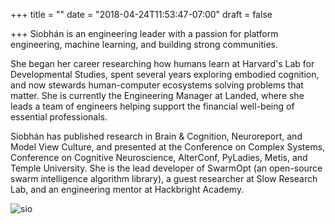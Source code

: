 +++
title = ""
date = "2018-04-24T11:53:47-07:00"
draft = false

+++
Siobhán is an engineering leader with a passion for platform engineering, 
machine learning, and building strong communities.

She began her career researching how humans learn at Harvard's Lab for
Developmental Studies, spent several years exploring embodied cognition, and now stewards human-computer ecosystems 
solving problems that matter. She is currently the Engineering Manager at Landed, 
where she leads a team of engineers helping support the financial well-being of 
essential professionals.

Siobhán has published research in Brain & Cognition, Neuroreport, and
Model View Culture, and presented at the Conference on Complex Systems,
Conference on Cognitive Neuroscience, AlterConf, PyLadies, Metis, and
Temple University. She is the lead developer of SwarmOpt (an open-source swarm 
intelligence algorithm library), a guest researcher at Slow Research Lab,
and an engineering mentor at Hackbright Academy. 

![sio](sio.jpg)
